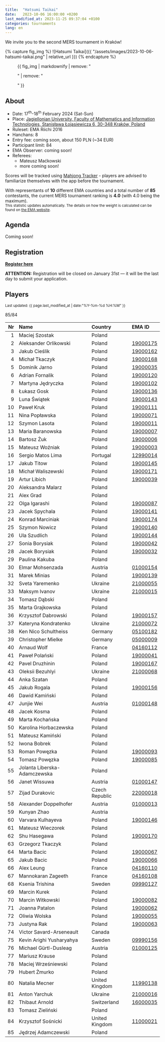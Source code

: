 ```yaml
---
title:  "Hatsumi Taikai"
date:   2023-10-06 16:00:00 +0200
last_modified_at: 2023-11-25 09:37:04 +0100
categories: tournaments
lang: en
---
```


We invite you to the second MERS tournament in Kraków!

{% capture fig_img %}
![Hatsumi Taikai]({{ "/assets/images/2023-10-06-hatsumi-taikai.png" | relative_url }})
{% endcapture %}

<figure>
  {{ fig_img | markdownify | remove: "<p>" | remove: "</p>" }}
</figure>

## About

* Date: 17<sup>th</sup>-18<sup>th</sup> February 2024 (Sat-Sun)
* Place: [Jagiellonian University, Faculty of Mathematics and Information Technologies, Stanisława Łojasiewicza 6, 30-348 Kraków, Poland](https://goo.gl/maps/izBiryMK8gM9GpQd6)
* Ruleset: EMA Riichi 2016
* Hanchans: 8
* Entry fee: coming soon, about 150 PLN (~34 EUR)
* Participant limit: 84
* EMA Observer: coming soon!
* Referees:
  - Mateusz Maćkowski
  - more coming soon!

Scores will be tracked using [Mahjong Tracker](https://mahjongtracker.com/) - players are advised to familiarize
themselves with the app before the tournament.

With representants of **10** different EMA countries and a total number of **85** contestants, the current MERS tournament ranking is **4.0** (with 4.0 being the maximum).\
<small>This statistic updates automatically. The details on how the weight is calculated can be found on [the EMA website](http://mahjong-europe.org/ranking/Basicsranking.html).</small>

## Agenda

Coming soon!

## Registration

**[Register here](https://forms.gle/Q9MxGdNQU1fJbf746)**

**ATTENTION:** Registration will be closed on January 31st &mdash; it will be the last day to submit your application.

## Players

<small>Last updated: {{ page.last_modified_at | date:"%Y-%m-%d %H:%M" }}</small>

<div class="progress" style="margin-bottom: 0.5em">
	<div
		class="progress-bar progress-bar-striped"
		role="progressbar"
		style="width: calc(100%*85/84);"
		aria-valuenow="85"
		aria-valuemin="0"
		aria-valuemax="84">
		85/84
	</div>
</div>

<div id="biggus-tablus" markdown="block">

| Nr | Name                                     | Country              | EMA ID                                                              |
|---:|:-----------------------------------------|:---------------------|:--------------------------------------------------------------------|
|  1 | Maciej Szostak                           | Poland               |                                                                     |
|  2 | Aleksander Orlikowski                    | Poland               | [19000175](http://mahjong-europe.org/ranking/Players/19000175.html) |
|  3 | Jakub Cieślik                            | Poland               | [19000162](http://mahjong-europe.org/ranking/Players/19000162.html) |
|  4 | Michał Tkaczyk                           | Poland               | [19000168](http://mahjong-europe.org/ranking/Players/19000168.html) |
|  5 | Dominik Jarno                            | Poland               | [19000035](http://mahjong-europe.org/ranking/Players/19000035.html) |
|  6 | Adrian Fornalik                          | Poland               | [19000120](http://mahjong-europe.org/ranking/Players/19000120.html) |
|  7 | Martyna Jędryczka                        | Poland               | [19000102](http://mahjong-europe.org/ranking/Players/19000102.html) |
|  8 | Łukasz Gosk                              | Poland               | [19000136](http://mahjong-europe.org/ranking/Players/19000136.html) |
|  9 | Luna Świątek                             | Poland               | [19000143](http://mahjong-europe.org/ranking/Players/19000143.html) |
| 10 | Paweł Kruk                               | Poland               | [19000111](http://mahjong-europe.org/ranking/Players/19000111.html) |
| 11 | Nina Popławska                           | Poland               | [19000071](http://mahjong-europe.org/ranking/Players/19000071.html) |
| 12 | Szymon Lasota                            | Poland               | [19000011](http://mahjong-europe.org/ranking/Players/19000011.html) |
| 13 | Maria Baranowska                         | Poland               | [19000007](http://mahjong-europe.org/ranking/Players/19000007.html) |
| 14 | Bartosz Żuk                              | Poland               | [19000006](http://mahjong-europe.org/ranking/Players/19000006.html) |
| 15 | Mateusz Woźniak                          | Poland               | [19000003](http://mahjong-europe.org/ranking/Players/19000003.html) |
| 16 | Sergio Matos Lima                        | Portugal             | [12990014](http://mahjong-europe.org/ranking/Players/12990014.html) |
| 17 | Jakub Titow                              | Poland               | [19000145](http://mahjong-europe.org/ranking/Players/19000145.html) |
| 18 | Michał Waliszewski                       | Poland               | [19000171](http://mahjong-europe.org/ranking/Players/19000171.html) |
| 19 | Artur Libich                             | Poland               | [19000039](http://mahjong-europe.org/ranking/Players/19000039.html) |
| 20 | Aleksandra Malarz                        | Poland               |                                                                     |
| 21 | Alex Grad                                | Poland               |                                                                     |
| 22 | Olga Igarashi                            | Poland               | [19000087](http://mahjong-europe.org/ranking/Players/19000087.html) |
| 23 | Jacek Spychala                           | Poland               | [19000141](http://mahjong-europe.org/ranking/Players/19000141.html) |
| 24 | Konrad Marciniak                         | Poland               | [19000174](http://mahjong-europe.org/ranking/Players/19000174.html) |
| 25 | Szymon Nowicz                            | Poland               | [19000140](http://mahjong-europe.org/ranking/Players/19000140.html) |
| 26 | Ula Szudlich                             | Poland               | [19000144](http://mahjong-europe.org/ranking/Players/19000144.html) |
| 27 | Sonia Borysiak                           | Poland               | [19000042](http://mahjong-europe.org/ranking/Players/19000042.html) |
| 28 | Jacek Borysiak                           | Poland               | [19000032](http://mahjong-europe.org/ranking/Players/19000032.html) |
| 29 | Paulina Kakuba                           | Poland               |                                                                     |
| 30 | Elmar Mohsenzada                         | Austria              | [01000154](http://mahjong-europe.org/ranking/Players/01000154.html) |
| 31 | Marek Minias                             | Poland               | [19000139](http://mahjong-europe.org/ranking/Players/19000139.html) |
| 32 | Sveta Yaremenko                          | Ukraine              | [21000055](http://mahjong-europe.org/ranking/Players/21000055.html) |
| 33 | Maksym Ivanov                            | Ukraine              | [21000015](http://mahjong-europe.org/ranking/Players/21000015.html) |
| 34 | Tomasz Dąbski                            | Poland               |                                                                     |
| 35 | Marta Grajkowska                         | Poland               |                                                                     |
| 36 | Krzysztof Dabrowski                      | Poland               | [19000157](http://mahjong-europe.org/ranking/Players/19000157.html) |
| 37 | Kateryna Kondratenko                     | Ukraine              | [21000072](http://mahjong-europe.org/ranking/Players/21000072.html) |
| 38 | Ken Nico Schultheiss                     | Germany              | [05100182](http://mahjong-europe.org/ranking/Players/05100182.html) |
| 39 | Christopher Mielke                       | Germany              | [05000009](http://mahjong-europe.org/ranking/Players/05000009.html) |
| 40 | Arnaud Wolf                              | France               | [04160112](http://mahjong-europe.org/ranking/Players/04160112.html) |
| 41 | Paweł Polański                           | Poland               | [19000041](http://mahjong-europe.org/ranking/Players/19000041.html) |
| 42 | Pavel Druzhinin                          | Poland               | [19000167](http://mahjong-europe.org/ranking/Players/19000167.html) |
| 43 | Oleksii Bezuhlyi                         | Ukraine              | [21000068](http://mahjong-europe.org/ranking/Players/21000068.html) |
| 44 | Anka Szatan                              | Poland               |                                                                     |
| 45 | Jakub Rogala                             | Poland               | [19000156](http://mahjong-europe.org/ranking/Players/19000156.html) |
| 46 | Dawid Kamiński                           | Poland               |                                                                     |
| 47 | Junjie Wei                               | Austria              | [01000148](http://mahjong-europe.org/ranking/Players/01000148.html) |
| 48 | Jacek Kosma                              | Poland               |                                                                     |
| 49 | Marta Kochańska                          | Poland               |                                                                     |
| 50 | Karolina Horbaczewska                    | Poland               |                                                                     |
| 51 | Mateusz Kamiński                         | Poland               |                                                                     |
| 52 | Iwona Bobrek                             | Poland               |                                                                     |
| 53 | Roman Powęzka                            | Poland               | [19000093](http://mahjong-europe.org/ranking/Players/19000093.html) |
| 54 | Tomasz Powęzka                           | Poland               | [19000085](http://mahjong-europe.org/ranking/Players/19000085.html) |
| 55 | Jolanta Liberska-Adamczewska             | Poland               |                                                                     |
| 56 | Janet Wissuwa                            | Austria              | [01000147](http://mahjong-europe.org/ranking/Players/01000147.html) |
| 57 | Zijad Durakovic                          | Czech Republic       | [22000018](http://mahjong-europe.org/ranking/Players/22000018.html) |
| 58 | Alexander Doppelhofer                    | Austria              | [01000013](http://mahjong-europe.org/ranking/Players/01000013.html) |
| 59 | Kunyan Zhao                              | Austria              |                                                                     |
| 60 | Varvara Kulhayeva                        | Poland               | [19000146](http://mahjong-europe.org/ranking/Players/19000146.html) |
| 61 | Mateusz Wieczorek                        | Poland               |                                                                     |
| 62 | Shu Hasegawa                             | Poland               | [19000170](http://mahjong-europe.org/ranking/Players/19000170.html) |
| 63 | Grzegorz Tkaczyk                         | Poland               |                                                                     |
| 64 | Marta Bacic                              | Poland               | [19000067](http://mahjong-europe.org/ranking/Players/19000067.html) |
| 65 | Jakub Bacic                              | Poland               | [19000066](http://mahjong-europe.org/ranking/Players/19000066.html) |
| 66 | Alex Leung                               | France               | [04160110](http://mahjong-europe.org/ranking/Players/04160110.html) |
| 67 | Mannokaran Zageeth                       | France               | [04160108](http://mahjong-europe.org/ranking/Players/04160108.html) |
| 68 | Ksenia Trishina                          | Sweden               | [09990127](http://mahjong-europe.org/ranking/Players/09990127.html) |
| 69 | Marcin Kurek                             | Poland               |                                                                     |
| 70 | Marcin Witkowski                         | Poland               | [19000082](http://mahjong-europe.org/ranking/Players/19000082.html) |
| 71 | Joanna Patalon                           | Poland               | [19000062](http://mahjong-europe.org/ranking/Players/19000062.html) |
| 72 | Oliwia Wolska                            | Poland               | [19000055](http://mahjong-europe.org/ranking/Players/19000055.html) |
| 73 | Justyna Rak                              | Poland               | [19000063](http://mahjong-europe.org/ranking/Players/19000063.html) |
| 74 | Victor Savard-Arseneault                 | Canada               |                                                                     |
| 75 | Kevin Arighi Yusharyahya                 | Sweden               | [09990156](http://mahjong-europe.org/ranking/Players/09990156.html) |
| 76 | Michael Gürtl-Dusleag                    | Austria              | [01000125](http://mahjong-europe.org/ranking/Players/01000125.html) |
| 77 | Mariusz Krause                           | Poland               |                                                                     |
| 78 | Maciej Wrześniewski                      | Poland               |                                                                     |
| 79 | Hubert Żmurko                            | Poland               |                                                                     |
| 80 | Natalia Mecner                           | United Kingdom       | [11990138](http://mahjong-europe.org/ranking/Players/11990138.html) |
| 81 | Anton Yarchuk                            | Ukraine              | [21000016](http://mahjong-europe.org/ranking/Players/21000016.html) |
| 82 | Thibaut Arnold                           | Switzerland          | [16000035](http://mahjong-europe.org/ranking/Players/16000035.html) |
| 83 | Tomasz Zieliński                         | Poland               |                                                                     |
| 84 | Krzysztof Sośnicki                       | United Kingdom       | [11000021](http://mahjong-europe.org/ranking/Players/11000021.html) |
| 85 | Jędrzej Adamczewski                      | Poland               |                                                                     |

</div>